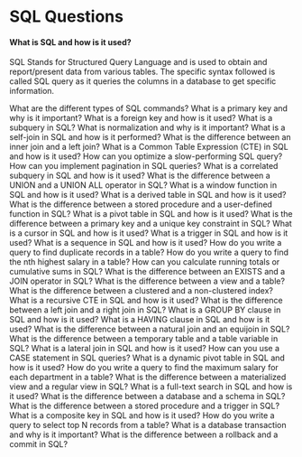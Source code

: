 # SQL Questions

#### What is SQL and how is it used?
SQL Stands for Structured Query Language and is used to obtain and report/present data from various tables. The specific syntax followed is called SQL query as it queries the columns in a database to get specific information.

What are the different types of SQL commands?
What is a primary key and why is it important?
What is a foreign key and how is it used?
What is a subquery in SQL?
What is normalization and why is it important?
What is a self-join in SQL and how is it performed?
What is the difference between an inner join and a left join?
What is a Common Table Expression (CTE) in SQL and how is it used?
 How can you optimize a slow-performing SQL query?
 How can you implement pagination in SQL queries?
 What is a correlated subquery in SQL and how is it used?
 What is the difference between a UNION and a UNION ALL operator in SQL?
 What is a window function in SQL and how is it used?
 What is a derived table in SQL and how is it used?
 What is the difference between a stored procedure and a user-defined function in SQL?
 What is a pivot table in SQL and how is it used?
 What is the difference between a primary key and a unique key constraint in SQL?
 What is a cursor in SQL and how is it used?
 What is a trigger in SQL and how is it used?
 What is a sequence in SQL and how is it used?
 How do you write a query to find duplicate records in a table?
 How do you write a query to find the nth highest salary in a table?
 How can you calculate running totals or cumulative sums in SQL?
 What is the difference between an EXISTS and a JOIN operator in SQL?
 What is the difference between a view and a table?
 What is the difference between a clustered and a non-clustered index?
 What is a recursive CTE in SQL and how is it used?
 What is the difference between a left join and a right join in SQL?
 What is a GROUP BY clause in SQL and how is it used?
 What is a HAVING clause in SQL and how is it used?
 What is the difference between a natural join and an equijoin in SQL?
 What is the difference between a temporary table and a table variable in SQL?
 What is a lateral join in SQL and how is it used?
 How can you use a CASE statement in SQL queries?
 What is a dynamic pivot table in SQL and how is it used?
 How do you write a query to find the maximum salary for each department in a table?
 What is the difference between a materialized view and a regular view in SQL?
 What is a full-text search in SQL and how is it used?
 What is the difference between a database and a schema in SQL?
 What is the difference between a stored procedure and a trigger in SQL?
 What is a composite key in SQL and how is it used?
 How do you write a query to select top N records from a table?
 What is a database transaction and why is it important?
 What is the difference between a rollback and a commit in SQL?
